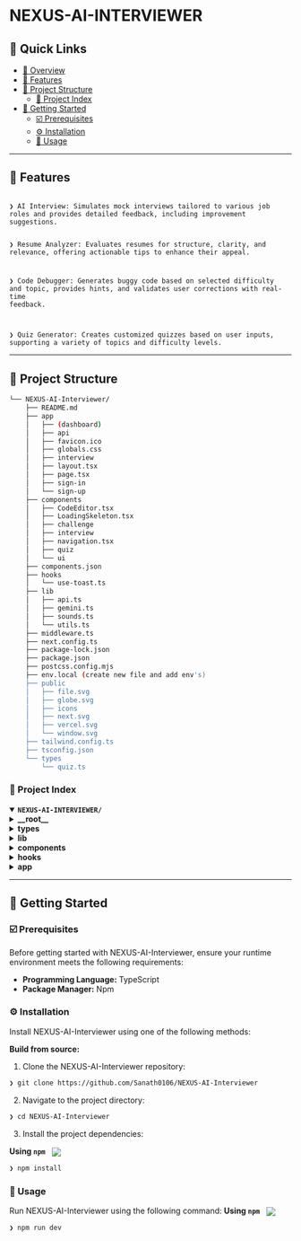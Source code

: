 <div align="left" style="position: relative;">
<h1>NEXUS-AI-INTERVIEWER</h1>


## 🔗 Quick Links

- [📍 Overview](#-overview)
- [👾 Features](#-features)
- [📁 Project Structure](#-project-structure)
  - [📂 Project Index](#-project-index)
- [🚀 Getting Started](#-getting-started)
  - [☑️ Prerequisites](#-prerequisites)
  - [⚙️ Installation](#-installation)
  - [🤖 Usage](#🤖-usage)


---

## 👾 Features

<code>
❯ AI Interview: Simulates mock interviews tailored to various job roles and provides detailed feedback, including improvement suggestions.

❯ Resume Analyzer: Evaluates resumes for structure, clarity, and relevance, offering actionable tips to enhance their appeal.

❯ Code Debugger: Generates buggy code based on selected difficulty and topic, provides hints, and validates user corrections with real-time feedback.

❯ Quiz Generator: Creates customized quizzes based on user inputs, supporting a variety of topics and difficulty levels.
</code>

---


## 📁 Project Structure

```sh
└── NEXUS-AI-Interviewer/
    ├── README.md
    ├── app
    │   ├── (dashboard)
    │   ├── api
    │   ├── favicon.ico
    │   ├── globals.css
    │   ├── interview
    │   ├── layout.tsx
    │   ├── page.tsx
    │   ├── sign-in
    │   └── sign-up
    ├── components
    │   ├── CodeEditor.tsx
    │   ├── LoadingSkeleton.tsx
    │   ├── challenge
    │   ├── interview
    │   ├── navigation.tsx
    │   ├── quiz
    │   └── ui
    ├── components.json
    ├── hooks
    │   └── use-toast.ts
    ├── lib
    │   ├── api.ts
    │   ├── gemini.ts
    │   ├── sounds.ts
    │   └── utils.ts
    ├── middleware.ts
    ├── next.config.ts
    ├── package-lock.json
    ├── package.json
    ├── postcss.config.mjs
    ├── env.local (create new file and add env's)
    ├── public
    │   ├── file.svg
    │   ├── globe.svg
    │   ├── icons
    │   ├── next.svg
    │   ├── vercel.svg
    │   └── window.svg
    ├── tailwind.config.ts
    ├── tsconfig.json
    └── types
        └── quiz.ts
```


### 📂 Project Index
<details open>
	<summary><b><code>NEXUS-AI-INTERVIEWER/</code></b></summary>
	<details> <!-- __root__ Submodule -->
		<summary><b>__root__</b></summary>
		<blockquote>
			<table>
			<tr>
				<td><b><a href='https://github.com/Sanath0106/NEXUS-AI-Interviewer/blob/master/package-lock.json'>package-lock.json</a></b></td>
				<td><code>❯ REPLACE-ME</code></td>
			</tr>
			<tr>
				<td><b><a href='https://github.com/Sanath0106/NEXUS-AI-Interviewer/blob/master/next.config.ts'>next.config.ts</a></b></td>
				<td><code>❯ REPLACE-ME</code></td>
			</tr>
			<tr>
				<td><b><a href='https://github.com/Sanath0106/NEXUS-AI-Interviewer/blob/master/tsconfig.json'>tsconfig.json</a></b></td>
				<td><code>❯ REPLACE-ME</code></td>
			</tr>
			<tr>
				<td><b><a href='https://github.com/Sanath0106/NEXUS-AI-Interviewer/blob/master/middleware.ts'>middleware.ts</a></b></td>
				<td><code>❯ REPLACE-ME</code></td>
			</tr>
			<tr>
				<td><b><a href='https://github.com/Sanath0106/NEXUS-AI-Interviewer/blob/master/postcss.config.mjs'>postcss.config.mjs</a></b></td>
				<td><code>❯ REPLACE-ME</code></td>
			</tr>
			<tr>
				<td><b><a href='https://github.com/Sanath0106/NEXUS-AI-Interviewer/blob/master/package.json'>package.json</a></b></td>
				<td><code>❯ REPLACE-ME</code></td>
			</tr>
			<tr>
				<td><b><a href='https://github.com/Sanath0106/NEXUS-AI-Interviewer/blob/master/components.json'>components.json</a></b></td>
				<td><code>❯ REPLACE-ME</code></td>
			</tr>
			<tr>
				<td><b><a href='https://github.com/Sanath0106/NEXUS-AI-Interviewer/blob/master/tailwind.config.ts'>tailwind.config.ts</a></b></td>
				<td><code>❯ REPLACE-ME</code></td>
			</tr>
			</table>
		</blockquote>
	</details>
	<details> <!-- types Submodule -->
		<summary><b>types</b></summary>
		<blockquote>
			<table>
			<tr>
				<td><b><a href='https://github.com/Sanath0106/NEXUS-AI-Interviewer/blob/master/types/quiz.ts'>quiz.ts</a></b></td>
				<td><code>❯ REPLACE-ME</code></td>
			</tr>
			</table>
		</blockquote>
	</details>
	<details> <!-- lib Submodule -->
		<summary><b>lib</b></summary>
		<blockquote>
			<table>
			<tr>
				<td><b><a href='https://github.com/Sanath0106/NEXUS-AI-Interviewer/blob/master/lib/sounds.ts'>sounds.ts</a></b></td>
				<td><code>❯ REPLACE-ME</code></td>
			</tr>
			<tr>
				<td><b><a href='https://github.com/Sanath0106/NEXUS-AI-Interviewer/blob/master/lib/gemini.ts'>gemini.ts</a></b></td>
				<td><code>❯ REPLACE-ME</code></td>
			</tr>
			<tr>
				<td><b><a href='https://github.com/Sanath0106/NEXUS-AI-Interviewer/blob/master/lib/api.ts'>api.ts</a></b></td>
				<td><code>❯ REPLACE-ME</code></td>
			</tr>
			<tr>
				<td><b><a href='https://github.com/Sanath0106/NEXUS-AI-Interviewer/blob/master/lib/utils.ts'>utils.ts</a></b></td>
				<td><code>❯ REPLACE-ME</code></td>
			</tr>
			</table>
		</blockquote>
	</details>
	<details> <!-- components Submodule -->
		<summary><b>components</b></summary>
		<blockquote>
			<table>
			<tr>
				<td><b><a href='https://github.com/Sanath0106/NEXUS-AI-Interviewer/blob/master/components/CodeEditor.tsx'>CodeEditor.tsx</a></b></td>
				<td><code>❯ REPLACE-ME</code></td>
			</tr>
			<tr>
				<td><b><a href='https://github.com/Sanath0106/NEXUS-AI-Interviewer/blob/master/components/navigation.tsx'>navigation.tsx</a></b></td>
				<td><code>❯ REPLACE-ME</code></td>
			</tr>
			<tr>
				<td><b><a href='https://github.com/Sanath0106/NEXUS-AI-Interviewer/blob/master/components/LoadingSkeleton.tsx'>LoadingSkeleton.tsx</a></b></td>
				<td><code>❯ REPLACE-ME</code></td>
			</tr>
			</table>
			<details>
				<summary><b>interview</b></summary>
				<blockquote>
					<table>
					<tr>
						<td><b><a href='https://github.com/Sanath0106/NEXUS-AI-Interviewer/blob/master/components/interview/InterviewQuestions.tsx'>InterviewQuestions.tsx</a></b></td>
						<td><code>❯ REPLACE-ME</code></td>
					</tr>
					<tr>
						<td><b><a href='https://github.com/Sanath0106/NEXUS-AI-Interviewer/blob/master/components/interview/error.tsx'>error.tsx</a></b></td>
						<td><code>❯ REPLACE-ME</code></td>
					</tr>
					<tr>
						<td><b><a href='https://github.com/Sanath0106/NEXUS-AI-Interviewer/blob/master/components/interview/PermissionsDialog.tsx'>PermissionsDialog.tsx</a></b></td>
						<td><code>❯ REPLACE-ME</code></td>
					</tr>
					<tr>
						<td><b><a href='https://github.com/Sanath0106/NEXUS-AI-Interviewer/blob/master/components/interview/FeedbackDisplay.tsx'>FeedbackDisplay.tsx</a></b></td>
						<td><code>❯ REPLACE-ME</code></td>
					</tr>
					<tr>
						<td><b><a href='https://github.com/Sanath0106/NEXUS-AI-Interviewer/blob/master/components/interview/loading.tsx'>loading.tsx</a></b></td>
						<td><code>❯ REPLACE-ME</code></td>
					</tr>
					<tr>
						<td><b><a href='https://github.com/Sanath0106/NEXUS-AI-Interviewer/blob/master/components/interview/InterviewDialog.tsx'>InterviewDialog.tsx</a></b></td>
						<td><code>❯ REPLACE-ME</code></td>
					</tr>
					</table>
				</blockquote>
			</details>
			<details>
				<summary><b>quiz</b></summary>
				<blockquote>
					<table>
					<tr>
						<td><b><a href='https://github.com/Sanath0106/NEXUS-AI-Interviewer/blob/master/components/quiz/QuizContent.tsx'>QuizContent.tsx</a></b></td>
						<td><code>❯ REPLACE-ME</code></td>
					</tr>
					<tr>
						<td><b><a href='https://github.com/Sanath0106/NEXUS-AI-Interviewer/blob/master/components/quiz/DecorativeElements.tsx'>DecorativeElements.tsx</a></b></td>
						<td><code>❯ REPLACE-ME</code></td>
					</tr>
					<tr>
						<td><b><a href='https://github.com/Sanath0106/NEXUS-AI-Interviewer/blob/master/components/quiz/loading.tsx'>loading.tsx</a></b></td>
						<td><code>❯ REPLACE-ME</code></td>
					</tr>
					<tr>
						<td><b><a href='https://github.com/Sanath0106/NEXUS-AI-Interviewer/blob/master/components/quiz/QuizWrapper.tsx'>QuizWrapper.tsx</a></b></td>
						<td><code>❯ REPLACE-ME</code></td>
					</tr>
					</table>
				</blockquote>
			</details>
			<details>
				<summary><b>challenge</b></summary>
				<blockquote>
					<table>
					<tr>
						<td><b><a href='https://github.com/Sanath0106/NEXUS-AI-Interviewer/blob/master/components/challenge/ChallengeGenerator.tsx'>ChallengeGenerator.tsx</a></b></td>
						<td><code>❯ REPLACE-ME</code></td>
					</tr>
					</table>
				</blockquote>
			</details>
			<details>
				<summary><b>ui</b></summary>
				<blockquote>
					<table>
					<tr>
						<td><b><a href='https://github.com/Sanath0106/NEXUS-AI-Interviewer/blob/master/components/ui/toaster.tsx'>toaster.tsx</a></b></td>
						<td><code>❯ REPLACE-ME</code></td>
					</tr>
					<tr>
						<td><b><a href='https://github.com/Sanath0106/NEXUS-AI-Interviewer/blob/master/components/ui/progress.tsx'>progress.tsx</a></b></td>
						<td><code>❯ REPLACE-ME</code></td>
					</tr>
					<tr>
						<td><b><a href='https://github.com/Sanath0106/NEXUS-AI-Interviewer/blob/master/components/ui/badge.tsx'>badge.tsx</a></b></td>
						<td><code>❯ REPLACE-ME</code></td>
					</tr>
					<tr>
						<td><b><a href='https://github.com/Sanath0106/NEXUS-AI-Interviewer/blob/master/components/ui/label.tsx'>label.tsx</a></b></td>
						<td><code>❯ REPLACE-ME</code></td>
					</tr>
					<tr>
						<td><b><a href='https://github.com/Sanath0106/NEXUS-AI-Interviewer/blob/master/components/ui/typing-effect.tsx'>typing-effect.tsx</a></b></td>
						<td><code>❯ REPLACE-ME</code></td>
					</tr>
					<tr>
						<td><b><a href='https://github.com/Sanath0106/NEXUS-AI-Interviewer/blob/master/components/ui/input.tsx'>input.tsx</a></b></td>
						<td><code>❯ REPLACE-ME</code></td>
					</tr>
					<tr>
						<td><b><a href='https://github.com/Sanath0106/NEXUS-AI-Interviewer/blob/master/components/ui/textarea.tsx'>textarea.tsx</a></b></td>
						<td><code>❯ REPLACE-ME</code></td>
					</tr>
					<tr>
						<td><b><a href='https://github.com/Sanath0106/NEXUS-AI-Interviewer/blob/master/components/ui/toast.tsx'>toast.tsx</a></b></td>
						<td><code>❯ REPLACE-ME</code></td>
					</tr>
					<tr>
						<td><b><a href='https://github.com/Sanath0106/NEXUS-AI-Interviewer/blob/master/components/ui/select.tsx'>select.tsx</a></b></td>
						<td><code>❯ REPLACE-ME</code></td>
					</tr>
					<tr>
						<td><b><a href='https://github.com/Sanath0106/NEXUS-AI-Interviewer/blob/master/components/ui/button.tsx'>button.tsx</a></b></td>
						<td><code>❯ REPLACE-ME</code></td>
					</tr>
					<tr>
						<td><b><a href='https://github.com/Sanath0106/NEXUS-AI-Interviewer/blob/master/components/ui/dialog.tsx'>dialog.tsx</a></b></td>
						<td><code>❯ REPLACE-ME</code></td>
					</tr>
					<tr>
						<td><b><a href='https://github.com/Sanath0106/NEXUS-AI-Interviewer/blob/master/components/ui/navigation-menu.tsx'>navigation-menu.tsx</a></b></td>
						<td><code>❯ REPLACE-ME</code></td>
					</tr>
					<tr>
						<td><b><a href='https://github.com/Sanath0106/NEXUS-AI-Interviewer/blob/master/components/ui/use-toast.ts'>use-toast.ts</a></b></td>
						<td><code>❯ REPLACE-ME</code></td>
					</tr>
					<tr>
						<td><b><a href='https://github.com/Sanath0106/NEXUS-AI-Interviewer/blob/master/components/ui/card.tsx'>card.tsx</a></b></td>
						<td><code>❯ REPLACE-ME</code></td>
					</tr>
					</table>
				</blockquote>
			</details>
		</blockquote>
	</details>
	<details> <!-- hooks Submodule -->
		<summary><b>hooks</b></summary>
		<blockquote>
			<table>
			<tr>
				<td><b><a href='https://github.com/Sanath0106/NEXUS-AI-Interviewer/blob/master/hooks/use-toast.ts'>use-toast.ts</a></b></td>
				<td><code>❯ REPLACE-ME</code></td>
			</tr>
			</table>
		</blockquote>
	</details>
	<details> <!-- app Submodule -->
		<summary><b>app</b></summary>
		<blockquote>
			<table>
			<tr>
				<td><b><a href='https://github.com/Sanath0106/NEXUS-AI-Interviewer/blob/master/app/layout.tsx'>layout.tsx</a></b></td>
				<td><code>❯ REPLACE-ME</code></td>
			</tr>
			<tr>
				<td><b><a href='https://github.com/Sanath0106/NEXUS-AI-Interviewer/blob/master/app/globals.css'>globals.css</a></b></td>
				<td><code>❯ REPLACE-ME</code></td>
			</tr>
			<tr>
				<td><b><a href='https://github.com/Sanath0106/NEXUS-AI-Interviewer/blob/master/app/page.tsx'>page.tsx</a></b></td>
				<td><code>❯ REPLACE-ME</code></td>
			</tr>
			</table>
			<details>
				<summary><b>interview</b></summary>
				<blockquote>
					<table>
					<tr>
						<td><b><a href='https://github.com/Sanath0106/NEXUS-AI-Interviewer/blob/master/app/interview/page.tsx'>page.tsx</a></b></td>
						<td><code>❯ REPLACE-ME</code></td>
					</tr>
					</table>
					<details>
						<summary><b>feedback</b></summary>
						<blockquote>
							<table>
							<tr>
								<td><b><a href='https://github.com/Sanath0106/NEXUS-AI-Interviewer/blob/master/app/interview/feedback/page.tsx'>page.tsx</a></b></td>
								<td><code>❯ REPLACE-ME</code></td>
							</tr>
							</table>
						</blockquote>
					</details>
					<details>
						<summary><b>[session]</b></summary>
						<blockquote>
							<table>
							<tr>
								<td><b><a href='https://github.com/Sanath0106/NEXUS-AI-Interviewer/blob/master/app/interview/[session]/page.tsx'>page.tsx</a></b></td>
								<td><code>❯ REPLACE-ME</code></td>
							</tr>
							</table>
						</blockquote>
					</details>
				</blockquote>
			</details>
			<details>
				<summary><b>sign-in</b></summary>
				<blockquote>
					<details>
						<summary><b>[[...sign-in]]</b></summary>
						<blockquote>
							<table>
							<tr>
								<td><b><a href='https://github.com/Sanath0106/NEXUS-AI-Interviewer/blob/master/app/sign-in/[[...sign-in]]/page.tsx'>page.tsx</a></b></td>
								<td><code>❯ REPLACE-ME</code></td>
							</tr>
							</table>
						</blockquote>
					</details>
				</blockquote>
			</details>
			<details>
				<summary><b>(dashboard)</b></summary>
				<blockquote>
					<table>
					<tr>
						<td><b><a href='https://github.com/Sanath0106/NEXUS-AI-Interviewer/blob/master/app/(dashboard)/layout.tsx'>layout.tsx</a></b></td>
						<td><code>❯ REPLACE-ME</code></td>
					</tr>
					</table>
					<details>
						<summary><b>resume</b></summary>
						<blockquote>
							<table>
							<tr>
								<td><b><a href='https://github.com/Sanath0106/NEXUS-AI-Interviewer/blob/master/app/(dashboard)/resume/page.tsx'>page.tsx</a></b></td>
								<td><code>❯ REPLACE-ME</code></td>
							</tr>
							</table>
						</blockquote>
					</details>
					<details>
						<summary><b>debugger</b></summary>
						<blockquote>
							<table>
							<tr>
								<td><b><a href='https://github.com/Sanath0106/NEXUS-AI-Interviewer/blob/master/app/(dashboard)/debugger/page.tsx'>page.tsx</a></b></td>
								<td><code>❯ REPLACE-ME</code></td>
							</tr>
							</table>
						</blockquote>
					</details>
					<details>
						<summary><b>quiz</b></summary>
						<blockquote>
							<table>
							<tr>
								<td><b><a href='https://github.com/Sanath0106/NEXUS-AI-Interviewer/blob/master/app/(dashboard)/quiz/page.tsx'>page.tsx</a></b></td>
								<td><code>❯ REPLACE-ME</code></td>
							</tr>
							</table>
						</blockquote>
					</details>
					<details>
						<summary><b>challenge</b></summary>
						<blockquote>
							<table>
							<tr>
								<td><b><a href='https://github.com/Sanath0106/NEXUS-AI-Interviewer/blob/master/app/(dashboard)/challenge/page.tsx'>page.tsx</a></b></td>
								<td><code>❯ REPLACE-ME</code></td>
							</tr>
							</table>
						</blockquote>
					</details>
					<details>
						<summary><b>dashboard</b></summary>
						<blockquote>
							<table>
							<tr>
								<td><b><a href='https://github.com/Sanath0106/NEXUS-AI-Interviewer/blob/master/app/(dashboard)/dashboard/page.tsx'>page.tsx</a></b></td>
								<td><code>❯ REPLACE-ME</code></td>
							</tr>
							</table>
						</blockquote>
					</details>
				</blockquote>
			</details>
			<details>
				<summary><b>sign-up</b></summary>
				<blockquote>
					<details>
						<summary><b>[[...sign-up]]</b></summary>
						<blockquote>
							<table>
							<tr>
								<td><b><a href='https://github.com/Sanath0106/NEXUS-AI-Interviewer/blob/master/app/sign-up/[[...sign-up]]/page.tsx'>page.tsx</a></b></td>
								<td><code>❯ REPLACE-ME</code></td>
							</tr>
							</table>
						</blockquote>
					</details>
				</blockquote>
			</details>
			<details>
				<summary><b>api</b></summary>
				<blockquote>
					<details>
						<summary><b>generate-challenge</b></summary>
						<blockquote>
							<table>
							<tr>
								<td><b><a href='https://github.com/Sanath0106/NEXUS-AI-Interviewer/blob/master/app/api/generate-challenge/route.ts'>route.ts</a></b></td>
								<td><code>❯ REPLACE-ME</code></td>
							</tr>
							</table>
						</blockquote>
					</details>
					<details>
						<summary><b>analyze-answer</b></summary>
						<blockquote>
							<table>
							<tr>
								<td><b><a href='https://github.com/Sanath0106/NEXUS-AI-Interviewer/blob/master/app/api/analyze-answer/route.ts'>route.ts</a></b></td>
								<td><code>❯ REPLACE-ME</code></td>
							</tr>
							</table>
						</blockquote>
					</details>
					<details>
						<summary><b>generate-questions</b></summary>
						<blockquote>
							<table>
							<tr>
								<td><b><a href='https://github.com/Sanath0106/NEXUS-AI-Interviewer/blob/master/app/api/generate-questions/route.ts'>route.ts</a></b></td>
								<td><code>❯ REPLACE-ME</code></td>
							</tr>
							</table>
						</blockquote>
					</details>
					<details>
						<summary><b>news</b></summary>
						<blockquote>
							<table>
							<tr>
								<td><b><a href='https://github.com/Sanath0106/NEXUS-AI-Interviewer/blob/master/app/api/news/route.ts'>route.ts</a></b></td>
								<td><code>❯ REPLACE-ME</code></td>
							</tr>
							</table>
						</blockquote>
					</details>
					<details>
						<summary><b>jobs</b></summary>
						<blockquote>
							<table>
							<tr>
								<td><b><a href='https://github.com/Sanath0106/NEXUS-AI-Interviewer/blob/master/app/api/jobs/route.ts'>route.ts</a></b></td>
								<td><code>❯ REPLACE-ME</code></td>
							</tr>
							</table>
						</blockquote>
					</details>
					<details>
						<summary><b>analyze-interview</b></summary>
						<blockquote>
							<table>
							<tr>
								<td><b><a href='https://github.com/Sanath0106/NEXUS-AI-Interviewer/blob/master/app/api/analyze-interview/route.ts'>route.ts</a></b></td>
								<td><code>❯ REPLACE-ME</code></td>
							</tr>
							</table>
						</blockquote>
					</details>
				</blockquote>
			</details>
		</blockquote>
	</details>
</details>

---
## 🚀 Getting Started

### ☑️ Prerequisites

Before getting started with NEXUS-AI-Interviewer, ensure your runtime environment meets the following requirements:

- **Programming Language:** TypeScript
- **Package Manager:** Npm


### ⚙️ Installation

Install NEXUS-AI-Interviewer using one of the following methods:

**Build from source:**

1. Clone the NEXUS-AI-Interviewer repository:
```sh
❯ git clone https://github.com/Sanath0106/NEXUS-AI-Interviewer
```

2. Navigate to the project directory:
```sh
❯ cd NEXUS-AI-Interviewer
```

3. Install the project dependencies:


**Using `npm`** &nbsp; [<img align="center" src="https://img.shields.io/badge/npm-CB3837.svg?style={badge_style}&logo=npm&logoColor=white" />](https://www.npmjs.com/)

```sh
❯ npm install
```




### 🤖 Usage
Run NEXUS-AI-Interviewer using the following command:
**Using `npm`** &nbsp; [<img align="center" src="https://img.shields.io/badge/npm-CB3837.svg?style={badge_style}&logo=npm&logoColor=white" />](https://www.npmjs.com/)

```sh
❯ npm run dev
```
